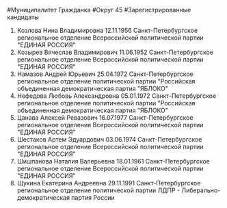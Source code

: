#Муниципалитет
Гражданка
#Округ
45
#Зарегистрированные кандидаты
1. Козлова Нина Владимировна 12.11.1956
Санкт-Петербургское региональное отделение Всероссийской политической партии "ЕДИНАЯ РОССИЯ"
2. Козырев Вячеслав Владимирович 11.06.1952
Санкт-Петербургское региональное отделение Всероссийской политической партии "ЕДИНАЯ РОССИЯ"
3. Намазов Андрей Юрьевич 25.04.1972
Санкт-Петербургское региональное отделение политической партии "Российская объединенная демократическая партия "ЯБЛОКО"
4. Нефедова Любовь Александровна 05.01.1972
Санкт-Петербургское региональное отделение политической партии "Российская объединенная демократическая партия "ЯБЛОКО"
5. Цанава Алексей Ревазович 16.07.1977
Санкт-Петербургское региональное отделение Всероссийской политической партии "ЕДИНАЯ РОССИЯ"
6. Шестаков Артем Эдуардович 03.06.1974
Санкт-Петербургское региональное отделение Всероссийской политической партии "ЕДИНАЯ РОССИЯ"
7. Шишпанова Наталия Валерьевна 18.01.1961
Санкт-Петербургское региональное отделение Всероссийской политической партии "ЕДИНАЯ РОССИЯ"
8. Щукина Екатерина Андреевна 29.11.1991
Санкт-Петербургское региональное отделение политической партии ЛДПР - Либерально-демократическая партия России
